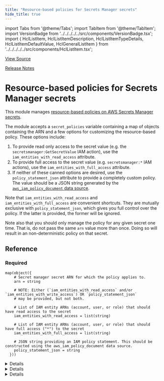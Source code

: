 ```yaml
---
title: "Resource-based policies for Secrets Manager secrets"
hide_title: true
---
```


import Tabs from '@theme/Tabs';
import TabItem from '@theme/TabItem';
import VersionBadge from '../../../../../src/components/VersionBadge.tsx';
import { HclListItem, HclListItemDescription, HclListItemTypeDetails, HclListItemDefaultValue, HclGeneralListItem } from '../../../../../src/components/HclListItem.tsx';

<a href="https://github.com/gruntwork-io/terraform-aws-security/tree/main/modules%2Fsecrets-manager-resource-policies" className="link-button" title="View the source code for this module in GitHub.">View Source</a>

<a href="https://github.com/gruntwork-io/terraform-aws-security/releases?q=" className="link-button" title="Release notes for only the service catalog versions which impacted this service.">Release Notes</a>

# Resource-based policies for Secrets Manager secrets

This module manages [resource-based policies on AWS Secrets Manager secrets](https://docs.aws.amazon.com/secretsmanager/latest/userguide/auth-and-access_resource-based-policies.html).

The module accepts a `secret_policies` variable containing a map of objects containing the ARN and a few options for customizing the resource-based policy. These options include:

1.  To provide read only access to the secret value (e.g. the `secretsmanager:GetSecretValue` IAM action), use the `iam_entities_with_read_access` attribute.
2.  To provide full access to the secret value (e.g. `secretsmanager:*` IAM actions), use the `iam_entities_with_full_access` attribute.
3.  If neither of these canned options are desired, use the `policy_statement_json` attribute to provide a completely custom policy. The value should be a JSON string generated by the [`aws_iam_policy_document` data source](https://www.terraform.io/docs/providers/aws/d/iam_policy_document.html).

Note that `iam_entities_with_read_access` and `iam_entities_with_full_access` are convenient shortcuts. They are mutually exclusive with `policy_statement_json`, which gives you full control over the policy. If the latter is provided, the former will be ignored.

Note also that you should only manage the policy for any given secret one time. That is, do not pass the same `arn` value more than once. Doing so will result in an non-deterministic policy on that secret.




## Reference

<Tabs>
<TabItem value="inputs" label="Inputs" default>

### Required

<HclListItem name="secret_policies" requirement="required" type="map(object(…))">
<HclListItemTypeDetails>

```hcl
map(object({
    # Secret manager secret ARN for which the policy applies to.
    arn = string

    # NOTE: Either (`iam_entities_with_read_access` and/or `iam_entities_with_write_access`) OR `policy_statement_json`
    # may be provided, but not both.

    # List of IAM entity ARNs (account, user, or role) that should have read access to the secret
    iam_entities_with_read_access = list(string)

    # List of IAM entity ARNs (account, user, or role) that should have full access ("*") to the secret
    iam_entities_with_full_access = list(string)

    # JSON string providing an IAM policy statement. This should be constructed using the aws_iam_policy_document data source.
    policy_statement_json = string
  }))
```

</HclListItemTypeDetails>
<HclGeneralListItem title="More Details">
<details>


```hcl

     List of IAM entity ARNs (account, user, or role) that should have read access to the secret

```
</details>

<details>


```hcl

     List of IAM entity ARNs (account, user, or role) that should have full access ("*") to the secret

```
</details>

<details>


```hcl

     JSON string providing an IAM policy statement. This should be constructed using the aws_iam_policy_document data source.

```
</details>

</HclGeneralListItem>
</HclListItem>

</TabItem>
<TabItem value="outputs" label="Outputs">



</TabItem>
</Tabs>


<!-- ##DOCS-SOURCER-START
{
  "originalSources": [
    "https://github.com/gruntwork-io/terraform-aws-security/tree/modules%2Fsecrets-manager-resource-policies%2Freadme.md",
    "https://github.com/gruntwork-io/terraform-aws-security/tree/modules%2Fsecrets-manager-resource-policies%2Fvariables.tf",
    "https://github.com/gruntwork-io/terraform-aws-security/tree/modules%2Fsecrets-manager-resource-policies%2Foutputs.tf"
  ],
  "sourcePlugin": "module-catalog-api",
  "hash": "43517581ba5fb89fa14c262529f4f7ec"
}
##DOCS-SOURCER-END -->
